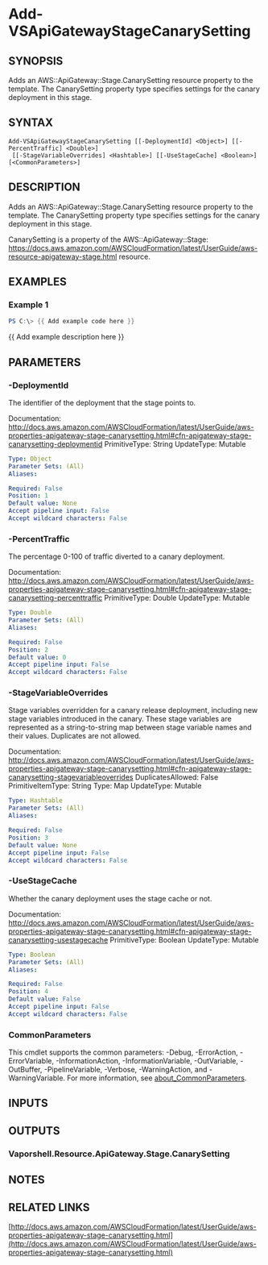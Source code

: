 # Add-VSApiGatewayStageCanarySetting

## SYNOPSIS
Adds an AWS::ApiGateway::Stage.CanarySetting resource property to the template.
The CanarySetting property type specifies settings for the canary deployment in this stage.

## SYNTAX

```
Add-VSApiGatewayStageCanarySetting [[-DeploymentId] <Object>] [[-PercentTraffic] <Double>]
 [[-StageVariableOverrides] <Hashtable>] [[-UseStageCache] <Boolean>] [<CommonParameters>]
```

## DESCRIPTION
Adds an AWS::ApiGateway::Stage.CanarySetting resource property to the template.
The CanarySetting property type specifies settings for the canary deployment in this stage.

CanarySetting is a property of the AWS::ApiGateway::Stage: https://docs.aws.amazon.com/AWSCloudFormation/latest/UserGuide/aws-resource-apigateway-stage.html resource.

## EXAMPLES

### Example 1
```powershell
PS C:\> {{ Add example code here }}
```

{{ Add example description here }}

## PARAMETERS

### -DeploymentId
The identifier of the deployment that the stage points to.

Documentation: http://docs.aws.amazon.com/AWSCloudFormation/latest/UserGuide/aws-properties-apigateway-stage-canarysetting.html#cfn-apigateway-stage-canarysetting-deploymentid
PrimitiveType: String
UpdateType: Mutable

```yaml
Type: Object
Parameter Sets: (All)
Aliases:

Required: False
Position: 1
Default value: None
Accept pipeline input: False
Accept wildcard characters: False
```

### -PercentTraffic
The percentage 0-100 of traffic diverted to a canary deployment.

Documentation: http://docs.aws.amazon.com/AWSCloudFormation/latest/UserGuide/aws-properties-apigateway-stage-canarysetting.html#cfn-apigateway-stage-canarysetting-percenttraffic
PrimitiveType: Double
UpdateType: Mutable

```yaml
Type: Double
Parameter Sets: (All)
Aliases:

Required: False
Position: 2
Default value: 0
Accept pipeline input: False
Accept wildcard characters: False
```

### -StageVariableOverrides
Stage variables overridden for a canary release deployment, including new stage variables introduced in the canary.
These stage variables are represented as a string-to-string map between stage variable names and their values.
Duplicates are not allowed.

Documentation: http://docs.aws.amazon.com/AWSCloudFormation/latest/UserGuide/aws-properties-apigateway-stage-canarysetting.html#cfn-apigateway-stage-canarysetting-stagevariableoverrides
DuplicatesAllowed: False
PrimitiveItemType: String
Type: Map
UpdateType: Mutable

```yaml
Type: Hashtable
Parameter Sets: (All)
Aliases:

Required: False
Position: 3
Default value: None
Accept pipeline input: False
Accept wildcard characters: False
```

### -UseStageCache
Whether the canary deployment uses the stage cache or not.

Documentation: http://docs.aws.amazon.com/AWSCloudFormation/latest/UserGuide/aws-properties-apigateway-stage-canarysetting.html#cfn-apigateway-stage-canarysetting-usestagecache
PrimitiveType: Boolean
UpdateType: Mutable

```yaml
Type: Boolean
Parameter Sets: (All)
Aliases:

Required: False
Position: 4
Default value: False
Accept pipeline input: False
Accept wildcard characters: False
```

### CommonParameters
This cmdlet supports the common parameters: -Debug, -ErrorAction, -ErrorVariable, -InformationAction, -InformationVariable, -OutVariable, -OutBuffer, -PipelineVariable, -Verbose, -WarningAction, and -WarningVariable. For more information, see [about_CommonParameters](http://go.microsoft.com/fwlink/?LinkID=113216).

## INPUTS

## OUTPUTS

### Vaporshell.Resource.ApiGateway.Stage.CanarySetting
## NOTES

## RELATED LINKS

[http://docs.aws.amazon.com/AWSCloudFormation/latest/UserGuide/aws-properties-apigateway-stage-canarysetting.html](http://docs.aws.amazon.com/AWSCloudFormation/latest/UserGuide/aws-properties-apigateway-stage-canarysetting.html)

